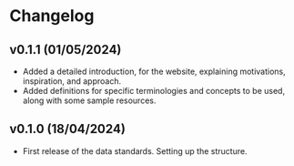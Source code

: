 # Changelog

<!--next-version-placeholder-->
## v0.1.1 (01/05/2024)

- Added a detailed introduction, for the website, explaining motivations, inspiration, and approach.
- Added definitions for specific terminologies and concepts to be used, along with some sample resources.

## v0.1.0 (18/04/2024)

- First release of the data standards. Setting up the structure.